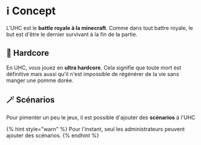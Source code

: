 # ℹ️ Concept

L'UHC est le **battle royale à la minecraft**. Comme dans tout battre royale, le but est d'être le dernier survivant à la fin de la partie.

## 🖤 Hardcore
En UHC, vous jouez en **ultra hardcore**. Cela signifie que toute mort est définitive mais aussi qu'il n'est impossible de régénérer de la vie sans manger une pomme dorée.

## 🪄 Scénarios
Pour pimenter un peu le jeux, il est possible d'ajouter des **scénarios** à l'UHC

{% hint style="warn" %}
Pour l'instant, seul les administrateurs peuvent ajouter des scénarios.
{% endhint %}